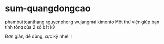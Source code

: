 # sum-quangdongcao
phambui
toanthang
nguyenphong
wujangmai
kimonto
Một thư viện giúp bạn tính tổng của 2 số bất kỳ

Đơn giản, dễ dùng, cực kỳ nhẹ!!!!
